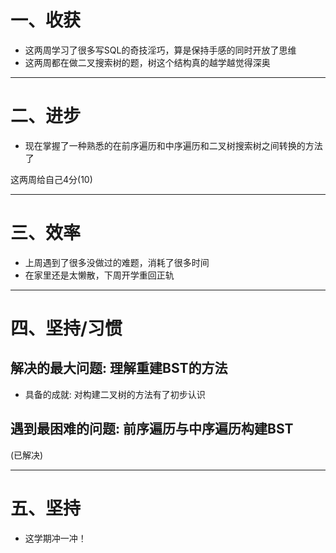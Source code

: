 # 一、收获

- 这两周学习了很多写SQL的奇技淫巧，算是保持手感的同时开放了思维
- 这两周都在做二叉搜索树的题，树这个结构真的越学越觉得深奥

****











# 二、进步

- 现在掌握了一种熟悉的在前序遍历和中序遍历和二叉树搜索树之间转换的方法了

这两周给自己4分(10)

****















# 三、效率

- 上周遇到了很多没做过的难题，消耗了很多时间
- 在家里还是太懒散，下周开学重回正轨

****

















# 四、坚持/习惯

## 解决的最大问题: 理解重建BST的方法

- 具备的成就: 对构建二叉树的方法有了初步认识





## 遇到最困难的问题: 前序遍历与中序遍历构建BST

(已解决)

****



















# 五、坚持

- 这学期冲一冲！







